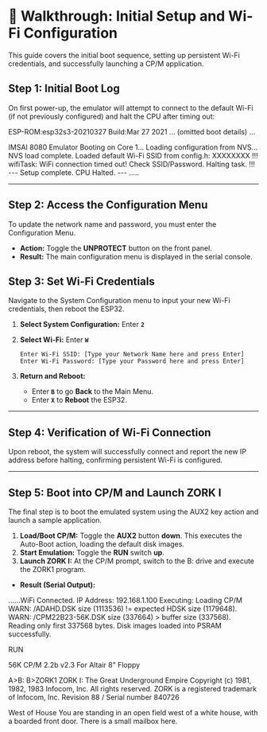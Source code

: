 # 📝 Walkthrough: Initial Setup and Wi-Fi Configuration

This guide covers the initial boot sequence, setting up persistent Wi-Fi credentials, and successfully launching a CP/M application.

## Step 1: Initial Boot Log

On first power-up, the emulator will attempt to connect to the default Wi-Fi (if not previously configured) and halt the CPU after timing out:

ESP-ROM:esp32s3-20210327 Build:Mar 27 2021 ... (omitted boot details) ...

IMSAI 8080 Emulator Booting on Core 1...
Loading configuration from NVS... 
NVS load complete. Loaded default Wi-Fi SSID from config.h: XXXXXXXX 
!!! wifiTask: WiFi connection timed out! Check SSID/Password. Halting task. !!!
--- Setup complete. CPU Halted. --- .....

---

## Step 2: Access the Configuration Menu

To update the network name and password, you must enter the Configuration Menu.

* **Action:** Toggle the **UNPROTECT** button on the front panel.
* **Result:** The main configuration menu is displayed in the serial console.

## Step 3: Set Wi-Fi Credentials

Navigate to the System Configuration menu to input your new Wi-Fi credentials, then reboot the ESP32.

1.  **Select System Configuration:** Enter **`2`**
2.  **Select Wi-Fi:** Enter **`W`**

    ```
    Enter Wi-Fi SSID: [Type your Network Name here and press Enter]
    Enter Wi-Fi Password: [Type your Password here and press Enter]
    ```

3.  **Return and Reboot:**
    * Enter **`B`** to go **Back** to the Main Menu.
    * Enter **`X`** to **Reboot** the ESP32.

---

## Step 4: Verification of Wi-Fi Connection

Upon reboot, the system will successfully connect and report the new IP address before halting, confirming persistent Wi-Fi is configured.

---

## Step 5: Boot into CP/M and Launch ZORK I

The final step is to boot the emulated system using the AUX2 key action and launch a sample application.

1.  **Load/Boot CP/M:** Toggle the **AUX2** button **down**. This executes the Auto-Boot action, loading the default disk images.
2.  **Start Emulation:** Toggle the **RUN** switch **up**.
3.  **Launch ZORK I:** At the CP/M prompt, switch to the B: drive and execute the ZORK1 program.

* **Result (Serial Output):**

......WiFi Connected. IP Address: 192.168.1.100 
Executing: Loading CP/M WARN: /ADAHD.DSK size (1113536) != expected HDSK size (1179648). 
WARN: /CPM22B23-56K.DSK size (337664) > buffer size (337568). 
Reading only first 337568 bytes. 
Disk images loaded into PSRAM successfully.

RUN

56K CP/M 2.2b v2.3 For Altair 8" Floppy

A>B:
B>ZORK1
ZORK I: The Great Underground Empire Copyright (c) 1981, 1982, 1983 Infocom, Inc. 
All rights reserved. ZORK is a registered trademark of Infocom, Inc. Revision 88 / Serial number 840726

West of House You are standing in an open field west of a white house, with a boarded front door. 
There is a small mailbox here.

